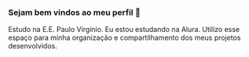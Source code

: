 ### Sejam bem vindos ao meu perfil 👋
Estudo na E.E. Paulo Virgínio.
Eu estou estudando na Alura.
Utilizo esse espaço para minha organização e compartilhamento dos meus projetos desenvolvidos.
<!--
**GustavoPaula21/GustavoPaula21** is a ✨ _special_ ✨ repository because its `README.md` (this file) appears on your GitHub profile.

Here are some ideas to get you started:

- 🔭 I’m currently working on ...
- 🌱 I’m currently learning ...
- 👯 I’m looking to collaborate on ...
- 🤔 I’m looking for help with ...
- 💬 Ask me about ...
- 📫 How to reach me: ...
- 😄 Pronouns: ...
- ⚡ Fun fact: ...
-->
